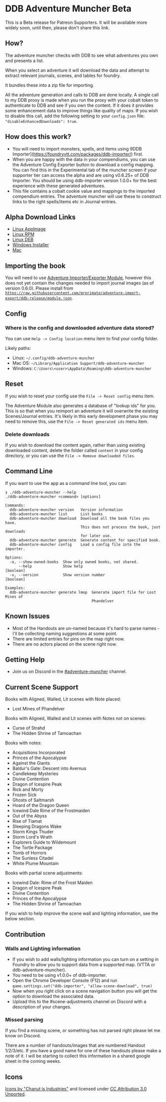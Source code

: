 # DDB Adventure Muncher Beta

This is a Beta release for Patreon Supporters. It will be available more widely soon, until then, please don't share this link.

## How?

The adventure muncher checks with DDB to see what adventures you own and presents a list.

When you select an adventure it will download the data and attempt to extract relevant journals, scenes, and tables for foundry.

It bundles these into a zip file for importing.

All the adventure generation and calls to DDB are done locally. A single call to my DDB proxy is made when you run the proxy with your cobalt token to authenticate to DDB and see if you own the content. If it does it provides some enhancement data to improve things like quality of maps. If you wish to disable this call, add the following setting to your `config.json` file: `"disableEnhancedDownloads": true`.


## How does this work?

* You will need to import monsters, spells, and items using 9DDB Importer](https://foundryvtt.com/packages/ddb-importer/) first.
* When you are happy with the data in your compendiums, you can use the Adventure Config Exporter button to download a config mapping. You can find this in the Experimental tab of the muncher screen if your supporter tier can access the alpha and are using v0.6.25+ of DDB Importer. You should be using ddb-importer version 1.0.0+ for the best experience with these generated adventures.
* This file contains a cobalt cookie value and mappings to the imported compendium entries. The adventure muncher will use these to construct links to the right spells/items etc in Journal entries.

## Alpha Download Links

* [Linux AppImage](https://artifacts.ddb.mrprimate.co.uk/adventure/djriws2/alpha/ddb-adventure-muncher-0.1.0-linux-x86_64.AppImage)
* [Linux RPM](https://artifacts.ddb.mrprimate.co.uk/adventure/djriws2/alpha/ddb-adventure-muncher-0.1.0-linux-x86_64.rpm)
* [Linux DEB](https://artifacts.ddb.mrprimate.co.uk/adventure/djriws2/alpha/ddb-adventure-muncher-0.1.0-linux-amd64.deb)
* [Windows Installer](https://artifacts.ddb.mrprimate.co.uk/adventure/djriws2/alpha/ddb-adventure-muncher-0.1.0-win.exe)
* [Mac](https://artifacts.ddb.mrprimate.co.uk/adventure/djriws2/alpha/ddb-adventure-muncher-0.1.0-mac.dmg)

## Importing the book

You will need to use [Adventure Importer/Exporter Module](https://foundryvtt.com/packages/adventure-import-export/), however this does not yet contain the changes needed to import journal images (as of version 0.6.0). Please install from [`https://raw.githubusercontent.com/mrprimate/adventure-import-export/ddb-release/module.json`](https://raw.githubusercontent.com/mrprimate/adventure-import-export/ddb-release/module.json).


## Config
### Where is the config and downloaded adventure data stored?

You can use `Help -> Config location` menu item to find your config folder.

Likely paths:

* Linux: `~/.config/ddb-adventure-muncher`
* Mac OS: `~/Library/Application Support/ddb-adventure-muncher`
* Windows: `C:\Users\<user>\AppData\Roaming\ddb-adventure-muncher`

## Reset

If you wish to reset your config use the `File -> Reset config` menu item.

The Adventure Module also generates a database of "lookup ids" for you. This is so that when you reimport an adventure it will overwrite the existing Scenes/Journal entries. It's likely in this early development phase you may need to remove this, use the `File -> Reset generated ids` menu item.

### Delete downloads

If you wish to download the content again, rather than using existing downloaded content, delete the folder called `content` in your config directory, or you can use the `File -> Remove downloaded files`.

## Command Line

If you want to use the app as a command line tool, you can:

```shell
❯ ./ddb-adventure-muncher --help
./ddb-adventure-muncher <command> [options]

Commands:
  ddb-adventure-muncher version   Version information
  ddb-adventure-muncher list      List books
  ddb-adventure-muncher download  Download all the book files you have.
                                  This does not process the book, just downloads
                                  for later use.
  ddb-adventure-muncher generate  Generate content for specified book.
  ddb-adventure-muncher config    Load a config file into the importer.

Options:
  -o, --show-owned-books  Show only owned books, not shared.
      --help              Show help                                    [boolean]
  -v, --version           Show version number                          [boolean]

Examples:
  ddb-adventure-muncher generate lmop  Generate import file for Lost Mines of
                                       Phandelver
```

## Known Issues

* Most of the Handouts are un-named because it's hard to parse names - I'll be collecting naming suggestions at some point.
* There are limited entries for pins on the map right now.
* There are no actors placed on the scene right now.

## Getting Help

* Join us on Discord in the [#adventure-muncher](https://discord.gg/ZZjxEBkqSH) channel.

## Current Scene Support

Books with Aligned, Walled, Lit scenes with Note placed:

* Lost Mines of Phandelver

Books with Aligned, Walled and Lit scenes with Notes not on scenes:

* Curse of Strahd
* The Hidden Shrine of Tamoachan

Books with notes:

* Acquisitions Incorporated
* Princes of the Apocalypse
* Against the Giants
* Baldur's Gate: Descent into Avernus
* Candlekeep Mysteries
* Divine Contention
* Dragon of Icespire Peak
* Rick and Morty
* Frozen Sick
* Ghosts of Saltmarsh
* Hoard of the Dragon Queen
* Icewind Dale Rime of the Frostmaiden
* Out of the Abyss
* Rise of Tiamat
* Sleeping Dragons Wake
* Storm Kings Thuder
* Storm Lord's Wrath
* Explorers Guide to Wildemount
* The Tortle Package
* Tomb of Horrors
* The Sunless Citadel
* White Plume Mountain

Books with partial scene adjustments:

* Icewind Dale: Rime of the Frost Maiden
* Dragon of Icespire Peak
* Divine Contention
* Princes of the Apocalypse
* The Hidden Shrine of Tamoachan

If you wish to help improve the scene wall and lighting information, see the below section.

## Contribution

### Walls and Lighting information

* If you wish to add walls/lighting information you can turn on a setting in Foundry to allow you to support data from a supported map. (VTTA or ddb-adventure-muncher).
* You need to be using v1.0.0+ of ddb-importer.
* Open the Chrome Developer Console (F12) and run `game.settings.set("ddb-importer", "allow-scene-download", true)`
* Now when you right click on a scene navigation button you will get the option to download the associated data.
* Upload this to the #scene-adjustments channel on Discord with a description of your changes.

### Missed parsing

If you find a missing scene, or something has not parsed right please let me know on Discord.

There are a number of handouts/images that are numbered Handout 1/2/3/etc.
If you have a good name for one of these handouts please make a note of it.
I will be starting to collect this information in a shared google sheet in the coming weeks.


## Icons

[Icons by "Chanut is Industries"](https://dribbble.com/Chanut-is) and licensed under [CC Attribution 3.0 Unported](https://creativecommons.org/licenses/by/3.0/).

